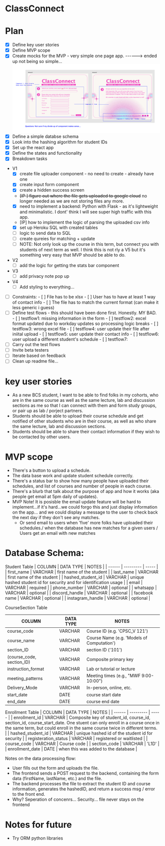 # ClassConnect

# Plan

- [x] Define key user stories
- [x] Define MVP scope
- [x] Create mocks for the MVP - very simple one page app.
      ------> ended up not being so simple...
      ![mock](/docs/mock.png)
- [x] Define a simple databse schema
- [X] Look into the hashing algorithm for student IDs
- [X] Set up the react app
- [X] Define the states and functionality
- [X] Breakdown tasks

- V1
  - [x] create file uploader component - no need to create - already have one
  - [x] create input form component
  - [x] create a hidden success screen

  - ~~[IP ] figure out where the file gets uploaded to google cloud~~ no longer needed as we are not storing files any more.
  - [x] need to implement a backend: Python with Flask - as it's lightweight and minimalistic. I dont' think I will see super high traffic with this app.
  - [IP] how to implement the logic of parsing the uploaded csv info
  - [x] set up Heroku SQL with created tables
  - [ ] logic to send data to SQL
  - [ ] create qureies for matching + update
  - [ ] NOTE: Not only look up the course in this term, but connect you with students of next term as well. I think this is not rly a V5 but it's something very easy that MVP should be able to do. 
- V2
  - [ ] add the logic for getting the stats bar component
- V3
  - [ ] add privacy note pop up
- V4
  - [ ] Add styling to everything...
- [ ] Constraints:
      - [ ] File has to be xlsx
      - [ ] User has to have at least 1 way of contact info
      - [ ] The file has to match the current format (can make it less generic i guess)
- [ ] Define test flows - this should have been done first. Honestly. MY BAD.   
      - [ ] testflow1: missing information in the form
      - [ ] testflow2: excel format updated due to workday updates so processing logic breaks
      - [ ] testflow3: wrong excel file
      - [ ] testflow4: user update their file after iniital upload
      - [ ] testflow5: user update their contact info
      - [ ] testflow6: user upload a different student's schedule
      - [ ] testflow7: 
- [ ] Carry out the test flows
- [ ] Invite beta testers
- [ ] Iterate based on feedback
- [ ] Clean up readme file...

# key user stories

- As a new BCS student, I want to be able to find folks in my cohorts, who are in the same course as well as the same lecture, lab and discussion sections as me so that I can connect with them and form study groups, or pair up as lab / porject partners.
- Students should be able to upload their course schedule and get notified of other students who are in their course, as well as who share the same lecture, lab and discussion sections.
- Students should be able to share their contact information if they wish to be contacted by other users.

# MVP scope

- There's a button to upload a schedule.
- The data base work and update student schedule correctly.
- There's a status bar to show how many people have uploaded their schedules, and list of courses and number of people in each course.
- There's a blurb that talk about the purpose of app and how it works (aka people get email at 5pm daily of updates).
- MVP Note! It is posisble the email update feature will be hard to implement...if it's hard...we could forgo this and just display information on the app... and we could display a message to the user to check back the next day if they don't see any matches.
  - Or send email to users when 'five' more folks have uploaded their schedules./ when the database has new matches for a given users / Users get an email with new matches

# Database Schema:

Student Table
| COLUMN | DATA TYPE | NOTES |
| ------ | --------- | ----- |
| first_name | VARCHAR | first name of the student |
| last_name | VARCHAR | first name of the student |
| hashed_student_id | VARCHAR | unique hashed student id for security and for identification usage |
| email | VARCHAR | required |
| phone_number | VARCHAR | optional |
| whatsapp | VARCHAR | optional |
| discord_handle | VARCHAR | optional |
| facebook name | VARCHAR | optional |
| instagram_handle | VARCHAR | optional |

CourseSection Table

| COLUMN                    | DATA TYPE | NOTES                                      |
| ------------------------- | --------- | ------------------------------------------ |
| course_code               | VARCHAR   | Course ID (e.g. 'CPSC_V 121')              |
| course_name               | VARCHAR   | Course Name (e.g. 'Models of Computation') |
| section_ID                | VARCHAR   | section ID ('101')                         |
| (course_code, section_ID) | VARCHAR   | Composite primary key                      |
| instruction_format        | VARCHAR   | Lab or tutorial or lecture                 |
| meeting_patterns          | VARCHAR   | Meeting times (e.g., "MWF 9:00-10:00")     |
| Delivery_Mode             | VARCHAR   | In-person, online, etc.                    |
| start_date                | DATE      | course start date                          |
| end_date                  | DATE      | course end date                            |

Enrollment Table
| COLUMN | DATA TYPE | NOTES |
| ------ | --------- | ----- |
| enrollment_id | VARCHAR | Composite key of student_id, course_id, section_id, course_start_date. One stuent can only enroll in a course once in the same term, but could enroll in the same course twice in different terms. |
| hashed_student_id | VARCHAR | unique hashed id of the student id for security |
| registeration_status | VARCHAR | registered or waitlisted |
| course_code | VARCHAR | Course code |
| section_code | VARCHAR | 'L1D' |
| enrollment_date | DATE | when this was added to the database |

Notes on the data processing flow:

- User fills out the form and uploads the file.
- The frontend sends a POST request to the backend, containing the form data (firstName, lastName, etc.) and the file.
- The backend processes the file to extract the student ID and course information, generates the hashedID, and return a success msg / error to the front end.
- Why? Seperation of concenrs... Security... file never stays on the frontend

# Notes for future

- Try ORM python libraries
